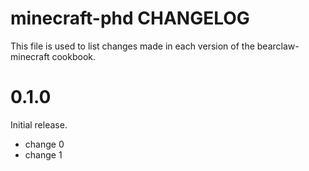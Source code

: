 # minecraft-phd CHANGELOG

This file is used to list changes made in each version of the bearclaw-minecraft cookbook.

# 0.1.0

Initial release.

- change 0
- change 1

